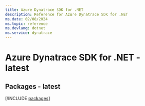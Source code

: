 ```yaml
---
title: Azure Dynatrace SDK for .NET
description: Reference for Azure Dynatrace SDK for .NET
ms.date: 02/08/2024
ms.topic: reference
ms.devlang: dotnet
ms.service: dynatrace
---
```

# Azure Dynatrace SDK for .NET - latest
## Packages - latest
[!INCLUDE [packages](dynatrace-index.md)]